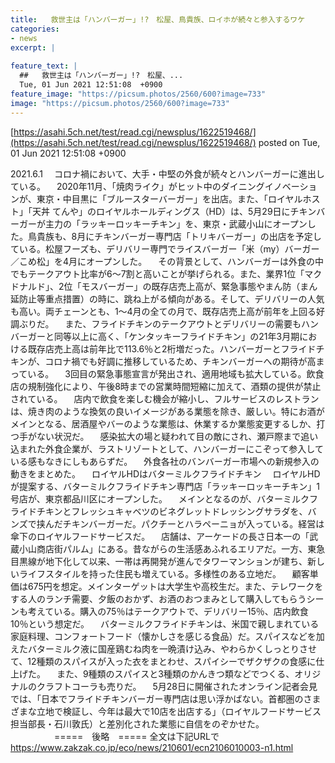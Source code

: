 ```yaml
---
title:   救世主は「ハンバーガー」!?　松屋、鳥貴族、ロイホが続々と参入するワケ  
categories:
- news
excerpt: |
  
feature_text: |
  ##   救世主は「ハンバーガー」!?　松屋、...
  Tue, 01 Jun 2021 12:51:08  +0900
feature_image: "https://picsum.photos/2560/600?image=733"
image: "https://picsum.photos/2560/600?image=733"
---
```


[https://asahi.5ch.net/test/read.cgi/newsplus/1622519468/](https://asahi.5ch.net/test/read.cgi/newsplus/1622519468/)
posted on Tue, 01 Jun 2021 12:51:08  +0900

<!--more-->

2021.6.1 　コロナ禍において、大手・中堅の外食が続々とハンバーガーに進出している。 　2020年11月、「焼肉ライク」がヒット中のダイニングイノベーションが、東京・中目黒に「ブルースターバーガー」を出店。また、「ロイヤルホスト」「天丼 てんや」のロイヤルホールディングス（HD）は、5月29日にチキンバーガーが主力の「ラッキーロッキーチキン」を、東京・武蔵小山にオープンした。鳥貴族も、8月にチキンバーガー専門店「トリキバーガー」の出店を予定している。松屋フーズも、デリバリー専門でライスバーガー「米（my）バーガー／こめ松」を4月にオープンした。 　その背景として、ハンバーガーは外食の中でもテークアウト比率が6〜7割と高いことが挙げられる。また、業界1位「マクドナルド」、2位「モスバーガー」の既存店売上高が、緊急事態やまん防（まん延防止等重点措置）の時に、跳ね上がる傾向がある。そして、デリバリーの人気も高い。両チェーンとも、1〜4月の全ての月で、既存店売上高が前年を上回る好調ぶりだ。 　また、フライドチキンのテークアウトとデリバリーの需要もハンバーガーと同等以上に高く、「ケンタッキーフライドチキン」の21年3月期における既存店売上高は前年比で113.6％と2桁増だった。ハンバーガーとフライドチキンが、コロナ禍でも好調に推移しているため、チキンバーガーへの期待が高まっている。 　3回目の緊急事態宣言が発出され、適用地域も拡大している。飲食店の規制強化により、午後8時までの営業時間短縮に加えて、酒類の提供が禁止されている。 　店内で飲食を楽しむ機会が縮小し、フルサービスのレストランは、焼き肉のような換気の良いイメージがある業態を除き、厳しい。特にお酒がメインとなる、居酒屋やバーのような業態は、休業するか業態変更するしか、打つ手がない状況だ。 　感染拡大の場と疑われて目の敵にされ、瀬戸際まで追い込まれた外食企業が、ラストリゾートとして、ハンバーガーにこぞって参入している感もなきにしもあらずだ。 　外食各社のバンバーガー市場への新規参入の動きをまとめた。 　ロイヤルHDはバターミルクフライドチキン 　ロイヤルHDが提案する、バターミルクフライドチキン専門店「ラッキーロッキーチキン」1号店が、東京都品川区にオープンした。 　メインとなるのが、バターミルクフライドチキンとフレッシュキャベツのビネグレットドレッシングサラダを、バンズで挟んだチキンバーガーだ。パクチーとハラペーニョが入っている。経営は傘下のロイヤルフードサービスだ。 　店舗は、アーケードの長さ日本一の「武蔵小山商店街パルム」にある。昔ながらの生活感あふれるエリアだ。一方、東急目黒線が地下化して以来、一帯は再開発が進んでタワーマンションが建ち、新しいライフスタイルを持った住民も増えている。多様性のある立地だ。 　顧客単価は675円を想定。メインターゲットは大学生や高校生だ。また、テレワークをする人のランチ需要、夕飯のおかず、お酒のおつまみとして購入してもらうシーンも考えている。購入の75％はテークアウトで、デリバリー15％、店内飲食10％という想定だ。 　バターミルクフライドチキンは、米国で親しまれている家庭料理、コンフォートフード（懐かしさを感じる食品）だ。スパイスなどを加えたバターミルク液に国産鶏むね肉を一晩漬け込み、やわらかくしっとりさせて、12種類のスパイスが入った衣をまとわせ、スパイシーでザクザクの食感に仕上げた。 　また、9種類のスパイスと3種類のかんきつ類などでつくる、オリジナルのクラフトコーラも売りだ。 　5月28日に開催されたオンライン記者会見では、「日本でフライドチキンバーガー専門店は思い浮かばない。首都圏のさまざまな立地で検証し、今年は最大で10店を出店する」（ロイヤルフードサービス担当部長・石川敦氏）と差別化された業態に自信をのぞかせた。 　　　　　=====　後略　===== 全文は下記URLで https://www.zakzak.co.jp/eco/news/210601/ecn2106010003-n1.html
